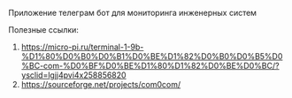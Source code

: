 Приложение телеграм бот для мониторинга инженерных систем

Полезные ссылки:
 1. https://micro-pi.ru/terminal-1-9b-%D1%80%D0%B0%D0%B1%D0%BE%D1%82%D0%B0%D0%B5%D0%BC-com-%D0%BF%D0%BE%D1%80%D1%82%D0%BE%D0%BC/?ysclid=lgjj4pvi4x258856820
 2. https://sourceforge.net/projects/com0com/